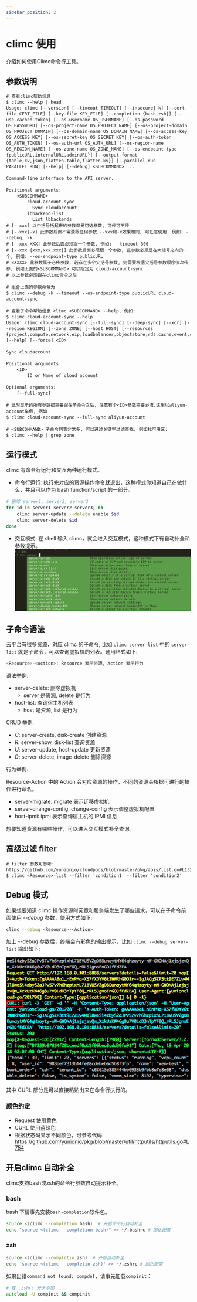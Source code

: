 ```yaml
---
sidebar_position: 2
---
```


# climc 使用

介绍如何使用Climc命令行工具。

## 参数说明

```shell
# 查看climc帮助信息
$ climc --help | head
Usage: climc [--version] [--timeout TIMEOUT] [--insecure|-k] [--cert-file CERT_FILE] [--key-file KEY_FILE] [--completion {bash,zsh}] [--use-cached-token] [--os-username OS_USERNAME] [--os-password OS_PASSWORD] [--os-project-name OS_PROJECT_NAME] [--os-project-domain OS_PROJECT_DOMAIN] [--os-domain-name OS_DOMAIN_NAME] [--os-access-key OS_ACCESS_KEY] [--os-secret-key OS_SECRET_KEY] [--os-auth-token OS_AUTH_TOKEN] [--os-auth-url OS_AUTH_URL] [--os-region-name OS_REGION_NAME] [--os-zone-name OS_ZONE_NAME] [--os-endpoint-type {publicURL,internalURL,adminURL}] [--output-format {table,kv,json,flatten-table,flatten-kv}] [--parallel-run PARALLEL_RUN] [--help] [--debug] <SUBCOMMAND> ...

Command-line interface to the API server.

Positional arguments:
    <SUBCOMMAND>
        cloud-account-sync
          Sync cloudaccount
        lbbackend-list
          List lbbackends
# [--xxx] 以中括号括起来的参数都是可选参数, 可传可不传
# [--xxx|-x] 此参数后面不需要跟任何参数,--xxx和-x效果相同, 可任意使用, 例如: --debug, -k
# [--xxx XXX] 此参数后面必须跟一个参数, 例如: --timeout 300
# [--xxx {xxx,xxx,xxx}] 此参数后面必须跟一个参数, 且参数必须是在大括号之内的一个, 例如: --os-endpoint-type publicURL
# <XXXX> 此参数属于必传参数, 若存在多个尖括号参数, 则需要根据尖括号参数顺序依次传参, 例如上面的<SUBCOMMAND> 可以指定为 cloud-account-sync
# 以上参数必须跟在climc命令之后

# 组合上面的参数命令为
$ climc --debug -k --timeout --os-endpoint-type publicURL cloud-account-sync

# 查看子命令帮助信息 climc <SUBCOMMAND> --help, 例如:
$ climc cloud-account-sync --help
Usage: climc cloud-account-sync [--full-sync] [--deep-sync] [--xor] [--region REGION] [--zone ZONE] [--host HOST] [--resources {project,compute,network,eip,loadbalancer,objectstore,rds,cache,event,cloudid,dnszone,public_ip,intervpcnetwork,saml_auth,quota,nat,nas,waf,mongodb,es,kafka,app,cdn,container,ipv6_gateway,tablestore,modelarts,vpcpeer,misc}] [--help] [--force] <ID>

Sync cloudaccount

Positional arguments:
    <ID>
        ID or Name of cloud account

Optional arguments:
    [--full-sync]

# 此时显示的所有参数都需要跟在子命令之后, 注意有个<ID>参数需要必填,这里以aliyun-account举例, 例如
$ climc cloud-account-sync --full-sync aliyun-account

# <SUBCOMMAND> 子命令列表非常多, 可以通过关键字过滤查找, 例如找可用区:
$ climc --help | grep zone

```

## 运行模式

climc 有命令行运行和交互两种运行模式。

- 命令行运行: 执行完对应的资源操作命令就退出，这种模式你知道自己在做什么，并且可以作为 bash function/script 的一部分。

```bash
# 删除 server1, server2, server3
for id in server1 server2 server3; do
	climc server-update --delete enable $id
	climc server-delete $id
done
```

- 交互模式: 在 shell 输入 climc，就会进入交互模式，这种模式下有自动补全和参数提示。
![](./images/climc-repl.png)

## 子命令语法

云平台有很多资源，对应 climc 的子命令, 比如 `climc server-list` 中的 `server-list` 就是子命令，可以查询虚拟机的列表。通用格式如下:

```bash
<Resource>-<Action>: Resource 表示资源, Action 表示行为
```

语法举例:

- server-delete: 删除虚拟机
  - server 是资源, delete 是行为
- host-list: 查询宿主机列表
  - host 是资源, list 是行为

CRUD 举例:

- *C*: server-create, disk-create 创建资源
- *R*: server-show, disk-list 查询资源
- *U*: server-update, host-update 更新资源
- *D*: server-delete, image-delete 删除资源

行为举例:

Resource-Action 中的 Action 会对应资源的操作，不同的资源会根据可进行的操作进行命名。

- server-migrate: migrate 表示迁移虚拟机
- server-change-config: change-config 表示调整虚拟机配置
- host-ipmi: ipmi 表示查询宿主机的 IPMI 信息

想要知道资源有哪些操作，可以进入交互模式补全查询。

## 高级过滤 filter

```shell
# filter 参数可参考: https://github.com/yunionio/cloudpods/blob/master/pkg/apis/list.go#L132
$ climc <Resource>-list --filter 'condition1' --filter 'condition2'
```


## Debug 模式

如果想要知道 climc 操作资源时究竟和服务端发生了哪些请求，可以在子命令前面使用 *--debug* 参数，使用方式如下:

```bash
climc --debug <Resource>-<Action>
```

加上 --debug 参数后，终端会有彩色的输出提示，比如 `climc --debug server-list` 输出如下:

![](./images/climc-debug.png)

其中 CURL 部分是可以直接粘贴出来在命令行执行的。

### 颜色约定

- Request 使用黄色
- CURL 使用蓝绿色
- 根据状态码显示不同颜色，可参考代码: https://github.com/yunionio/pkg/blob/master/util/httputils/httputils.go#L754

## 开启climc 自动补全

climc支持bash或zsh的命令行参数自动提示补全。

### bash

bash 下请事先安装`bash-completion`软件包。

```bash
source <(climc --completion bash)  # 开启命令行自动补全
echo "source <(climc --completion bash)" >> ~/.bashrc # 固化配置
```

### zsh

```zsh
source <(climc --completio zsh)  # 开启自动补全
echo 'source <(climc --completio zsh)' >> ~/.zshrc # 固化配置
```

如果出错`command not found: compdef`，请事先加载`compinit`：
```zsh
# 在 .zshrc 开头添加
autoload -U compinit && compinit
```
